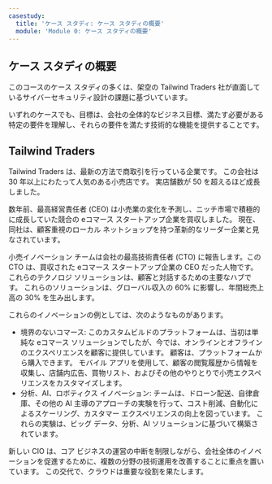 ```yaml
---
casestudy:
  title: 'ケース スタディ: ケース スタディの概要'
  module: 'Module 0: ケース スタディの概要'
---
```


## ケース スタディの概要

このコースのケース スタディの多くは、架空の Tailwind Traders 社が直面しているサイバーセキュリティ設計の課題に基づいています。

いずれのケースでも、目標は、会社の全体的なビジネス目標、満たす必要がある特定の要件を理解し、それらの要件を満たす技術的な機能を提供することです。

## Tailwind Traders
 
Tailwind Traders は、最新の方法で商取引を行っている企業です。 この会社は 30 年以上にわたって人気のある小売店です。 実店舗数が 50 を超えるほど成長しました。 

数年前、最高経営責任者 (CEO) は小売業の変化を予測し、ニッチ市場で積極的に成長していた競合の eコマース スタートアップ企業を買収しました。 現在、同社は、顧客重視のローカル ネットショップを持つ革新的なリーダー企業と見なされています。 

小売イノベーション チームは会社の最高技術責任者 (CTO) に報告します。この CTO は、買収された eコマース スタートアップ企業の CEO だった人物です。 これらのテクノロジ ソリューションは、顧客と対話するための主要なハブです。 これらのソリューションは、グローバル収入の 60% に影響し、年間総売上高の 30% を生み出します。 

これらのイノベーションの例としては、次のようなものがあります。
* 境界のないコマース: このカスタムビルドのプラットフォームは、当初は単純な eコマース ソリューションでしたが、今では、オンラインとオフラインのエクスペリエンスを顧客に提供しています。 顧客は、プラットフォームから購入できます。 モバイル アプリを使用して、顧客の閲覧履歴から情報を収集し、店舗内広告、買物リスト、およびその他のやりとりで小売エクスペリエンスをカスタマイズします。
* 分析、AI、ロボティクス イノベーション: チームは、ドローン配送、自律倉庫、その他の AI 主導のアプローチの実験を行って、コスト削減、自動化によるスケーリング、カスタマー エクスペリエンスの向上を図っています。 これらの実験は、ビッグ データ、分析、AI ソリューションに基づいて構築されています。

新しい CIO は、コア ビジネスの運営の中断を制限しながら、会社全体のイノベーションを促進するために、複数の分野の技術運用を改善することに重点を置いています。 この交代で、クラウドは重要な役割を果たします。
